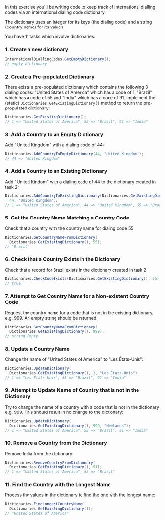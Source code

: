 In this exercise you'll be writing code to keep track of international dialling codes via an international dialing code dictionary.

The dictionary uses an integer for its keys (the dialing code) and a string (country name) for its values.

You have 11 tasks which involve dictionaries.

### 1. Create a new dictionary

```csharp
InternationalDiallingCodes.GetEmptyDictionary();
// empty dictionary
```

### 2. Create a Pre-populated Dictionary

There exists a pre-populated dictionary which contains the following 3 dialing codes: "United States of America" which has a code of 1, "Brazil" which has a code of 55 and "India" which has a code of 91. Implement the (static) `Dictionaries.GetExistingDictionary()` method to return the pre-propulated dictionary:

```csharp
Dictionaries.GetExistingDictionary();
// 1 => "United States of America", 55 => "Brazil", 91 => "India"
```

### 3. Add a Country to an Empty Dictionary

Add "United Kingdom" with a dialing code of 44:

```csharp
Dictionaries.AddCountryToEmptyDictionary(44, "United Kingdom");
// 44 => "United Kingdom"
```

### 4. Add a Country to an Existing Dictionary

Add "United Kindom" with a dialing code of 44 to the dictionary created in task 2:

```csharp
Dictionaries.AddCountryToExistingDictionary(Dictionaries.GetExistingDictionary(),
  44, "United Kingdom");
// 1 => "United States of America", 44 => "United Kingdom", 55 => "Brazil", 91 => "India"
```

### 5. Get the Country Name Matching a Country Code

Check that a country with the country name for dialing code 55

```csharp
Dictionaries.GetCountryNameFromDictionary(
  Dictionaries.GetExistingDictionary(), 55);
// "Brazil"
```

### 6. Check that a Country Exists in the Dictionary

Check that a record for Brazil exists in the dictionary created in task 2

```csharp
Dictionaries.CheckCodeExists(Dictionaries.GetExistingDictionary(), 55);
// true
```

### 7. Attempt to Get Country Name for a Non-existent Country Code

Request the country name for a code that is not in the existing dictionary, e.g. 999. An empty string should be returned:

```csharp
Dictionaries.GetCountryNameFromDictionary(
  Dictionaries.GetExistingDictionary(), 999);
// string.Empty
```

### 8. Update a Country Name

Change the name of "United States of America" to "Les États-Unis":

```csharp
Dictionaries.UpdateDictionary(
  Dictionaries.GetExistingDictionary(), 1, "Les États-Unis");
// 1 => "Les États-Unis", 55 => "Brazil", 91 => "India"
```

### 9. Attempt to Update Name of Country that is not in the Dictionary

Try to change the name of a country with a code that is not in the dictionary e.g. 999. This should result in no change to the dictionary:

```csharp
Dictionaries.UpdateDictionary(
  Dictionaries.GetExistingDictionary(), 999, "Newlands");
// 1 => "United States of America", 55 => "Brazil", 91 => "India"
```

### 10. Remove a Country from the Dictionary

Remove India from the dictionary:

```csharp
Dictionaries.RemoveCountryFromDictionary(
  Dictionaries.GetExistingDictionary(), 91);
// 1 => "United States of America", 55 => "Brazil"
```

### 11. Find the Country with the Longest Name

Process the values in the dictionary to find the one with the longest name:

```csharp
Dictionaries.FindLongestCountryName(
  Dictionaries.GetExistingDictionary());
// "United States of America"
```
